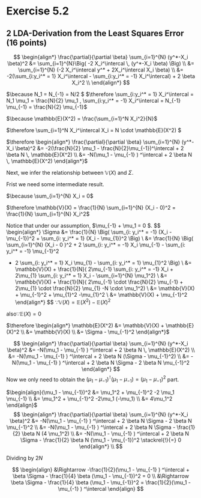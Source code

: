 # Exercise 5.2

## 2 LDA-Derivation from the Least Squares Error (16 points)

$$
\begin{align*}
\frac{\partial}{\partial \beta} \sum_{i=1}^{N} (y^*-X_i \beta)^2 
&= \sum_{i=1}^{N}\Big( -2 X_i^\intercal \, (y^*-X_i \beta) \Big) \\
&= \sum_{i=1}^{N} (-2 X_i^\intercal y^* + 2X_i^\intercal X_i \beta) \\
&= -2(\sum_{i:y_i^* = 1} X_i^\intercal - \sum_{i:y_i^* = -1} X_i^\intercal) + 2 \beta X_i^2 \\
\end{align*}
$$

$\because N_1 = N_{-1} = N/2 $
$\therefore \sum_{i:y_i^* = 1} X_i^\intercal = N_1 \mu_1 = \frac{N}{2} \mu_1 , \sum_{i:y_i^* = -1} X_i^\intercal = N_{-1} \mu_{-1} = \frac{N}{2} \mu_{-1}$

$\because \mathbb{E}(X^2) = \frac{\sum_{i=1}^N X_i^2}{N}$

$\therefore \sum_{i=1}^N X_i^\intercal X_i = N \cdot \mathbb{E}(X^2) $

$\therefore \begin{align*} \frac{\partial}{\partial \beta} \sum_{i=1}^{N} (y^*-X_i \beta)^2 &= -2(\frac{N}{2} \mu_1 - \frac{N}{2}\mu_{-1})^\intercal + 2 \beta N \, \mathbb{E}(X^2) \\ &= -N(\mu_1 - \mu_{-1} ) ^\intercal + 2 \beta N \, \mathbb{E}(X^2) \end{align*}$



Next, we infer the relationship between $\mathbb{V}(X)$ and $\Sigma$.

Frist we need some intermediate result.

$\because \sum_{i=1}^{N} X_i = 0$

$\therefore \mathbb{V}(X) = \frac{1}{N} \sum_{i=1}^{N} (X_i - 0)^2 = \frac{1}{N} \sum_{i=1}^{N} X_i^2$

Notice that  under our assumption, $\mu_{-1} + \mu_1 = 0 $.
$$
\begin{align*}
\Sigma &= \frac{1}{N} \Big( \sum_{i: y_i^* = -1} (X_i - \mu_{-1})^2 + \sum_{i: y_i^* = 1} (X_i - \mu_{1})^2 \Big) \\
&= \frac{1}{N} \Big( \sum_{i=1}^{N} (X_i - 0 )^2 + 2 \sum_{i: y_i^* = -1} X_i \mu_{-1} - \sum_{i: y_i^* = -1}  \mu_{-1}^2 
+ 2 \sum_{i: y_i^* = 1} X_i \mu_{1} - \sum_{i: y_i^* = 1}  \mu_{1}^2
\Big) \\
&= \mathbb{V}(X) + \frac{1}{N}( 2\mu_{-1} \sum_{i: y_i^* = -1} X_i + 2\mu_{1} \sum_{i: y_i^* = 1} X_i - \sum_{i=1}^{N} \mu_1^2) \\
&=  \mathbb{V}(X) + \frac{1}{N}( 2\mu_{-1} \cdot \frac{N}{2} \mu_{-1} + 2\mu_{1} \cdot \frac{N}{2} \mu_{1}  -N \cdot \mu_1^2) \\
&= \mathbb{V}(X) + \mu_{-1}^2 + \mu_{1}^2 -\mu_{1}^2 \\
&= \mathbb{V}(X) + \mu_{-1}^2 
 \end{align*}
$$
$\because \mathbb{V}(X) = \mathbb{E}(X^2) - \mathbb{E}(X)^2$

$\text{also} \because \mathbb{E}(X) = 0$

$\therefore \begin{align*} \mathbb{E}(X^2) &= \mathbb{V}(X) + \mathbb{E}(X)^2 \\ &= \mathbb{V}(X) \\ &= \Sigma - \mu_{-1}^2 \end{align*}$


$$
\begin{align*}
\frac{\partial}{\partial \beta} \sum_{i=1}^{N} (y^*-X_i \beta)^2 
&= -N(\mu_1 - \mu_{-1} ) ^\intercal + 2 \beta N \, \mathbb{E}(X^2) \\
&= -N(\mu_1 - \mu_{-1} ) ^\intercal + 2 \beta N (\Sigma - \mu_{-1}^2) \\
&= -N(\mu_1 - \mu_{-1} ) ^\intercal + 2 \beta N \Sigma - 2 \beta N \mu_{-1}^2 
\end{align*}
$$
Now we only need to obtain the $(\mu_1 - \mu_{-1})^\intercal (\mu_1 - \mu_{-1}) =(\mu_1 - \mu_{-1})^2$ part.

$\begin{align}(\mu_1 - \mu_{-1})^2 &= \mu_1^2 + \mu_{-1}^2 -2 \mu_1 \mu_{-1} \\ &= \mu_1^2 + \mu_{-1}^2 -2\mu_1 (-\mu_1) \\ &= 4\mu_1^2 \end{align}$
$$
\begin{align*}
\frac{\partial}{\partial \beta} \sum_{i=1}^{N} (y^*-X_i \beta)^2 
&= -N(\mu_1 - \mu_{-1} ) ^\intercal + 2 \beta N \Sigma - 2 \beta N \mu_{-1}^2 \\
&= -N(\mu_1 - \mu_{-1} ) ^\intercal + 2 \beta N \Sigma - \frac{1}{2} \beta N (4 \mu_1^2) \\
&= -N(\mu_1 - \mu_{-1} ) ^\intercal + 2 \beta N \Sigma - \frac{1}{2} \beta N (\mu_1 - \mu_{-1})^2 \stackrel{!}{=} 0
\end{align*} \\
$$

Dividing by $2N$

$$
\begin{align}
&\Rightarrow -\frac{1}{2}(\mu_1 - \mu_{-1} ) ^\intercal + \beta \Sigma - \frac{1}{4} \beta  (\mu_1 - \mu_{-1})^2 = 0 \\
&\Rightarrow  \beta \Sigma - \frac{1}{4} \beta  (\mu_1 - \mu_{-1})^2 = \frac{1}{2}(\mu_1 - \mu_{-1} ) ^\intercal 
\end{align}
$$

